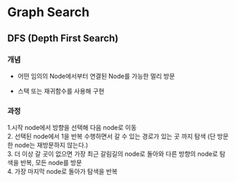 # Graph Search  

## DFS (Depth First Search)  

### 개념  

- 어떤 임의의 Node에서부터 연결된 Node를 가능한 멀리 방문  

- 스택 또는 재귀함수를 사용해 구현  

### 과정

1.시작 node에서 방향을 선택해 다음 node로 이동  
2. 선택된 node에서 1을 반복 수행하면서 갈 수 있는 경로가 있는 곳 까지 탐색 (단 방문한 node는 재방문하지 않는다.)  
3. 더 이상 갈 곳이 없으면 가장 최근 갈림길의 node로 돌아와 다른 방향의 node로 탐색을 반복, 모든 node를 방문  
4. 가장 마지막 node로 돌아가 탐색을 반복  
